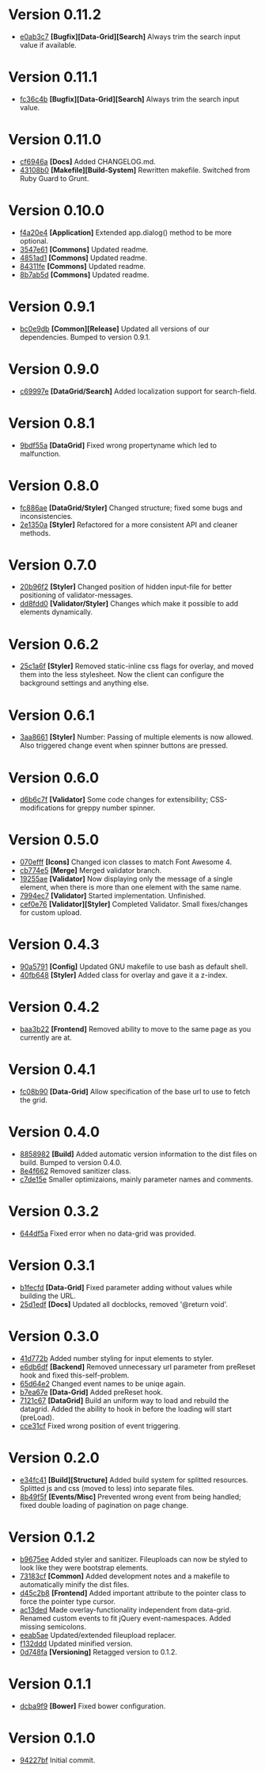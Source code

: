 # Version 0.11.2

* [e0ab3c7](https://github.com/Jack12816/greppy-frontend/commit/e0ab3c7) **[Bugfix][Data-Grid][Search]** Always trim the search input value if available.

# Version 0.11.1

* [fc36c4b](https://github.com/Jack12816/greppy-frontend/commit/fc36c4b) **[Bugfix][Data-Grid][Search]** Always trim the search input value.

# Version 0.11.0

* [cf6946a](https://github.com/Jack12816/greppy-frontend/commit/cf6946a) **[Docs]** Added CHANGELOG.md.
* [43108b0](https://github.com/Jack12816/greppy-frontend/commit/43108b0) **[Makefile][Build-System]** Rewritten makefile. Switched from Ruby Guard to Grunt.

# Version 0.10.0

* [f4a20e4](https://github.com/Jack12816/greppy-frontend/commit/f4a20e4) **[Application]** Extended app.dialog() method to be more optional.
* [3547e61](https://github.com/Jack12816/greppy-frontend/commit/3547e61) **[Commons]** Updated readme.
* [4851ad1](https://github.com/Jack12816/greppy-frontend/commit/4851ad1) **[Commons]** Updated readme.
* [84311fe](https://github.com/Jack12816/greppy-frontend/commit/84311fe) **[Commons]** Updated readme.
* [8b7ab5d](https://github.com/Jack12816/greppy-frontend/commit/8b7ab5d) **[Commons]** Updated readme.

# Version 0.9.1

* [bc0e9db](https://github.com/Jack12816/greppy-frontend/commit/bc0e9db) **[Common][Release]** Updated all versions of our dependencies. Bumped to version 0.9.1.

# Version 0.9.0

* [c69997e](https://github.com/Jack12816/greppy-frontend/commit/c69997e) **[DataGrid/Search]** Added localization support for search-field.

# Version 0.8.1

* [9bdf55a](https://github.com/Jack12816/greppy-frontend/commit/9bdf55a) **[DataGrid]** Fixed wrong propertyname which led to malfunction.

# Version 0.8.0

* [fc886ae](https://github.com/Jack12816/greppy-frontend/commit/fc886ae) **[DataGrid/Styler]** Changed structure; fixed some bugs and inconsistencies.
* [2e1350a](https://github.com/Jack12816/greppy-frontend/commit/2e1350a) **[Styler]** Refactored for a more consistent API and cleaner methods.

# Version 0.7.0

* [20b96f2](https://github.com/Jack12816/greppy-frontend/commit/20b96f2) **[Styler]** Changed position of hidden input-file for better positioning of validator-messages.
* [dd8fdd0](https://github.com/Jack12816/greppy-frontend/commit/dd8fdd0) **[Validator/Styler]** Changes which make it possible to add elements dynamically.

# Version 0.6.2

* [25c1a6f](https://github.com/Jack12816/greppy-frontend/commit/25c1a6f) **[Styler]** Removed static-inline css flags for overlay, and moved them into the less stylesheet. Now the client can configure the background settings and anything else.

# Version 0.6.1

* [3aa8661](https://github.com/Jack12816/greppy-frontend/commit/3aa8661) **[Styler]** Number: Passing of multiple elements is now allowed. Also triggered change event when spinner buttons are pressed.

# Version 0.6.0

* [d6b6c7f](https://github.com/Jack12816/greppy-frontend/commit/d6b6c7f) **[Validator]** Some code changes for extensibility; CSS-modifications for greppy number spinner.

# Version 0.5.0

* [070efff](https://github.com/Jack12816/greppy-frontend/commit/070efff) **[Icons]** Changed icon classes to match Font Awesome 4.
* [cb774e5](https://github.com/Jack12816/greppy-frontend/commit/cb774e5) **[Merge]** Merged validator branch.
* [19255ae](https://github.com/Jack12816/greppy-frontend/commit/19255ae) **[Validator]** Now displaying only the message of a single element, when there is more than one element with the same name.
* [7994ec7](https://github.com/Jack12816/greppy-frontend/commit/7994ec7) **[Validator]** Started implementation. Unfinished.
* [cef0e76](https://github.com/Jack12816/greppy-frontend/commit/cef0e76) **[Validator][Styler]** Completed Validator. Small fixes/changes for custom upload.

# Version 0.4.3

* [90a5791](https://github.com/Jack12816/greppy-frontend/commit/90a5791) **[Config]** Updated GNU makefile to use bash as default shell.
* [40fb648](https://github.com/Jack12816/greppy-frontend/commit/40fb648) **[Styler]** Added class for overlay and gave it a z-index.

# Version 0.4.2

* [baa3b22](https://github.com/Jack12816/greppy-frontend/commit/baa3b22) **[Frontend]** Removed ability to move to the same page as you currently are at.

# Version 0.4.1

* [fc08b90](https://github.com/Jack12816/greppy-frontend/commit/fc08b90) **[Data-Grid]** Allow specification of the base url to use to fetch the grid.

# Version 0.4.0

* [8858982](https://github.com/Jack12816/greppy-frontend/commit/8858982) **[Build]** Added automatic version information to the dist files on build. Bumped to version 0.4.0.
* [8e4f662](https://github.com/Jack12816/greppy-frontend/commit/8e4f662) Removed sanitizer class.
* [c7de15e](https://github.com/Jack12816/greppy-frontend/commit/c7de15e) Smaller optimizaions, mainly parameter names and comments.

# Version 0.3.2

* [644df5a](https://github.com/Jack12816/greppy-frontend/commit/644df5a) Fixed error when no data-grid was provided.

# Version 0.3.1

* [b1fecfd](https://github.com/Jack12816/greppy-frontend/commit/b1fecfd) **[Data-Grid]** Fixed parameter adding without values while building the URL.
* [25d1edf](https://github.com/Jack12816/greppy-frontend/commit/25d1edf) **[Docs]** Updated all docblocks, removed '@return void'.

# Version 0.3.0

* [41d772b](https://github.com/Jack12816/greppy-frontend/commit/41d772b) Added number styling for input elements to styler.
* [e6db6df](https://github.com/Jack12816/greppy-frontend/commit/e6db6df) **[Backend]** Removed unnecessary url parameter from preReset hook and fixed this-self-problem.
* [65d64e2](https://github.com/Jack12816/greppy-frontend/commit/65d64e2) Changed event names to be uniqe again.
* [b7ea67e](https://github.com/Jack12816/greppy-frontend/commit/b7ea67e) **[Data-Grid]** Added preReset hook.
* [7121c67](https://github.com/Jack12816/greppy-frontend/commit/7121c67) **[DataGrid]** Build an uniform way to load and rebuild the datagrid. Added the ability to hook in before the loading will start (preLoad).
* [cce31cf](https://github.com/Jack12816/greppy-frontend/commit/cce31cf) Fixed wrong position of event triggering.

# Version 0.2.0

* [e34fc41](https://github.com/Jack12816/greppy-frontend/commit/e34fc41) **[Build][Structure]** Added build system for splitted resources. Splitted js and css (moved to less) into separate files.
* [8b49f5f](https://github.com/Jack12816/greppy-frontend/commit/8b49f5f) **[Events/Misc]** Prevented wrong event from being handled; fixed double loading of pagination on page change.

# Version 0.1.2

* [b9675ee](https://github.com/Jack12816/greppy-frontend/commit/b9675ee) Added styler and sanitizer. Fileuploads can now be styled to look like they were bootstrap elements.
* [73183cf](https://github.com/Jack12816/greppy-frontend/commit/73183cf) **[Common]** Added development notes and a makefile to automatically minify the dist files.
* [d45c2b8](https://github.com/Jack12816/greppy-frontend/commit/d45c2b8) **[Frontend]** Added important attribute to the pointer class to force the pointer type cursor.
* [ac13ded](https://github.com/Jack12816/greppy-frontend/commit/ac13ded) Made overlay-functionality independent from data-grid. Renamed custom events to fit jQuery event-namespaces. Added missing semicolons.
* [eeab5ae](https://github.com/Jack12816/greppy-frontend/commit/eeab5ae) Updated/extended fileupload replacer.
* [f132ddd](https://github.com/Jack12816/greppy-frontend/commit/f132ddd) Updated minified version.
* [0d748fa](https://github.com/Jack12816/greppy-frontend/commit/0d748fa) **[Versioning]** Retagged version to 0.1.2.

# Version 0.1.1

* [dcba9f9](https://github.com/Jack12816/greppy-frontend/commit/dcba9f9) **[Bower]** Fixed bower configuration.

# Version 0.1.0

* [94227bf](https://github.com/Jack12816/greppy-frontend/commit/94227bf) Initial commit.

